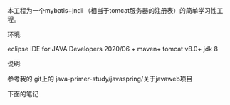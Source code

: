 本工程为一个mybatis+jndi （相当于tomcat服务器的注册表）的简单学习性工程。



环境:

eclipse IDE for JAVA Developers 2020/06 + maven+ tomcat v8.0+ jdk 8



说明:

参考我的 git上的 java-primer-study/javaspring/关于javaweb项目         

下面的笔记